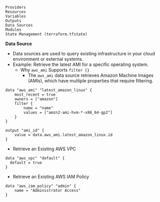 
    Providers
    Resources
    Variables
    Outputs
    Data Sources
    Modules
    State Management (terraform.tfstate)

**Data Source**
- Data sources are used to query existing infrastructure in your cloud environment or external systems.
- Example: Retrieve the latest AMI for a specific operating system.
  - Why `aws_ami` Supports `filter {}`
    - The `aws_ami` data source retrieves Amazon Machine Images (AMIs), which have multiple properties that require filtering.
```hcl
data "aws_ami" "latest_amazon_linux" {
    most_recent = true
    owners = ["amazon"]
    filter {
        name = "name"
        values = ["amzn2-ami-hvm-*-x86_64-gp2"]
    }
}

output "ami_id" {
    value = data.aws_ami.latest_amazon_linux.id
}
```
- Retrieve an Existing AWS VPC
```hcl
data "aws_vpc" "default" {
  default = true
}
```
- Retrieve an Existing AWS IAM Policy
```hcl
data "aws_iam_policy" "admin" {
    name = "Administrator Access"
}
```
